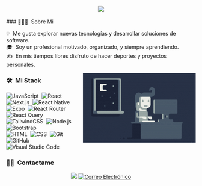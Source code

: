 <p align="center">
  <img src="https://github.com/thompsonemerson/thompsonemerson/raw/master/cover-thompson.png" height="200"/>
</p>
### 👨🏻‍💻 &nbsp;Sobre Mi

💡 &nbsp;Me gusta explorar nuevas tecnologías y desarrollar soluciones de software.\
🎓 &nbsp;Soy un profesional motivado, organizado, y siempre aprendiendo.\
✍️ &nbsp;En mis tiempos libres disfruto de hacer deportes y proyectos personales.

<img alt="Night Coding" src="https://raw.githubusercontent.com/AVS1508/AVS1508/master/assets/Night-Coding.gif" align="right"/>

### 🛠 &nbsp;Mi Stack

![JavaScript](https://img.shields.io/badge/-JavaScript-05122A?style=flat&logo=javascript)&nbsp;
![React](https://img.shields.io/badge/-React-05122A?style=flat&logo=react)&nbsp;
![Next.js](https://img.shields.io/badge/-Next.js-05122A?style=flat&logo=next.js)&nbsp;
![React Native](https://img.shields.io/badge/-React_Native-05122A?style=flat&logo=react)&nbsp;
![Expo](https://img.shields.io/badge/-Expo-05122A?style=flat&logo=expo)&nbsp;
![React Router](https://img.shields.io/badge/-React_Router-05122A?style=flat&logo=react-router)&nbsp;
![React Query](https://img.shields.io/badge/-React_Query-05122A?style=flat&logo=reactquery)&nbsp;
![TailwindCSS](https://img.shields.io/badge/-Tailwind-05122A?style=flat&logo=tailwind-css)&nbsp;
![Node.js](https://img.shields.io/badge/-Node.js-05122A?style=flat&logo=node.js)&nbsp;
![Bootstrap](https://img.shields.io/badge/-Bootstrap-05122A?style=flat&logo=bootstrap&logoColor=563D7C)\
![HTML](https://img.shields.io/badge/-HTML-05122A?style=flat&logo=HTML5)&nbsp;
![CSS](https://img.shields.io/badge/-CSS-05122A?style=flat&logo=CSS3&logoColor=1572B6)&nbsp;
![Git](https://img.shields.io/badge/-Git-05122A?style=flat&logo=git)&nbsp;
![GitHub](https://img.shields.io/badge/-GitHub-05122A?style=flat&logo=github)&nbsp;
![Visual Studio Code](https://img.shields.io/badge/-Visual%20Studio%20Code-05122A?style=flat&logo=visual-studio-code&logoColor=007ACC)&nbsp;

### 🤝🏻 &nbsp;Contactame

<p align="center">
<a href="https://www.linkedin.com/in/brandon-posdeley-1b052b1b0/" target="_blank"><img src="https://img.shields.io/badge/Brandon%20Nahuel%20Posdeley-0077B5?style=flat&logo=Linkedin&logoColor=white"/></a>
<a href="mailto:nahuelposdeley10@gmail.com" target="_blank">
  <img src="https://img.shields.io/badge/nahuelposdeley10@gmail.com-D14836?style=flat&logo=Gmail&logoColor=white" alt="Correo Electrónico"/>
</a>
</p>
